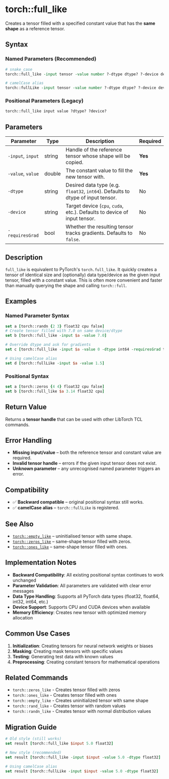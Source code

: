# torch::full_like

Creates a tensor filled with a specified constant value that has the **same shape** as a reference tensor.

## Syntax

### Named Parameters (Recommended)
```tcl
# snake_case
torch::full_like -input tensor -value number ?-dtype dtype? ?-device device? ?-requiresGrad bool?

# camelCase alias
torch::fullLike -input tensor -value number ?-dtype dtype? ?-device device? ?-requiresGrad bool?
```

### Positional Parameters (Legacy)
```tcl
torch::full_like input value ?dtype? ?device?
```

## Parameters
| Parameter | Type | Description | Required |
|-----------|------|-------------|----------|
| `-input`, `input` | string | Handle of the reference tensor whose shape will be copied. | **Yes** |
| `-value`, `value` | double | The constant value to fill the new tensor with. | **Yes** |
| `-dtype` | string | Desired data type (e.g. `float32`, `int64`). Defaults to dtype of input tensor. | No |
| `-device` | string | Target device (`cpu`, `cuda`, etc.). Defaults to device of input tensor. | No |
| `-requiresGrad` | bool | Whether the resulting tensor tracks gradients. Defaults to `false`. | No |

## Description
`full_like` is equivalent to PyTorch's `torch.full_like`.  It quickly creates a tensor of identical size and (optionally) data type/device as the given input tensor, filled with a constant value.  This is often more convenient and faster than manually querying the shape and calling `torch::full`.

## Examples

### Named Parameter Syntax
```tcl
set a [torch::randn {2 3} float32 cpu false]
# Create tensor filled with 7.0 on same device/dtype
set b [torch::full_like -input $a -value 7.0]

# Override dtype and ask for gradients
set c [torch::full_like -input $a -value 0 -dtype int64 -requiresGrad true]

# Using camelCase alias
set d [torch::fullLike -input $a -value 1.5]
```

### Positional Syntax
```tcl
set a [torch::zeros {4 4} float32 cpu false]
set b [torch::full_like $a 3.14 float32 cpu]
```

## Return Value
Returns a **tensor handle** that can be used with other LibTorch TCL commands.

## Error Handling
* **Missing input/value** – both the reference tensor and constant value are required.
* **Invalid tensor handle** – errors if the given input tensor does not exist.
* **Unknown parameter** – any unrecognised named parameter triggers an error.

## Compatibility
* ✅ **Backward compatible** – original positional syntax still works.
* ✅ **camelCase alias** – `torch::fullLike` is registered.

## See Also
* [`torch::empty_like`](empty_like.md) – uninitialised tensor with same shape.
* [`torch::zeros_like`](zeros_like.md) – same-shape tensor filled with zeros.
* [`torch::ones_like`](ones_like.md) – same-shape tensor filled with ones.

## Implementation Notes

- **Backward Compatibility**: All existing positional syntax continues to work unchanged
- **Parameter Validation**: All parameters are validated with clear error messages
- **Data Type Handling**: Supports all PyTorch data types (float32, float64, int32, int64, etc.)
- **Device Support**: Supports CPU and CUDA devices when available
- **Memory Efficiency**: Creates new tensor with optimized memory allocation

## Common Use Cases

1. **Initialization**: Creating tensors for neural network weights or biases
2. **Masking**: Creating mask tensors with specific values
3. **Testing**: Generating test data with known values
4. **Preprocessing**: Creating constant tensors for mathematical operations

## Related Commands

- `torch::zeros_like` - Creates tensor filled with zeros
- `torch::ones_like` - Creates tensor filled with ones
- `torch::empty_like` - Creates uninitialized tensor with same shape
- `torch::rand_like` - Creates tensor with random values
- `torch::randn_like` - Creates tensor with normal distribution values

## Migration Guide

```tcl
# Old style (still works)
set result [torch::full_like $input 5.0 float32]

# New style (recommended)
set result [torch::full_like -input $input -value 5.0 -dtype float32]

# Using camelCase alias
set result [torch::fullLike -input $input -value 5.0 -dtype float32]
``` 